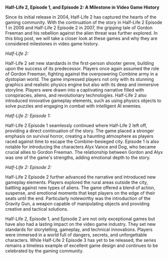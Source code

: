 **Half-Life 2, Episode 1, and Episode 2: A Milestone in Video Game History**

Since its initial release in 2004, Half-Life 2 has captured the hearts of the gaming community. With the continuation of the story in Half-Life 2 Episode 1 in 2006 and Half-Life 2 Episode 2 in 2007, the gripping tale of Gordon Freeman and his rebellion against the alien threat was further explored. In this blog post, we will take a closer look at these games and why they are considered milestones in video game history.


*Half-Life 2:*

Half-Life 2 set new standards in the first-person shooter genre, building upon the success of its predecessor. Players once again assumed the role of Gordon Freeman, fighting against the overpowering Combine army in a dystopian world. The game impressed players not only with its stunning graphics and realistic physics engine but also with its deep and immersive storyline. Players were drawn into a captivating narrative filled with conspiracies, aliens, and revolutionary technologies. Half-Life 2 also introduced innovative gameplay elements, such as using physics objects to solve puzzles and engaging in combat with intelligent AI enemies.

*Half-Life 2: Episode 1:*

Half-Life 2 Episode 1 seamlessly continued where Half-Life 2 left off, providing a direct continuation of the story. The game placed a stronger emphasis on survival horror, creating a haunting atmosphere as players raced against time to escape the Combine-besieged city. Episode 1 is also notable for introducing the characters Alyx Vance and Dog, who became crucial allies to Gordon Freeman. The relationship between Gordon and Alyx was one of the game's strengths, adding emotional depth to the story.

*Half-Life 2: Episode 2:*

Half-Life 2 Episode 2 further advanced the narrative and introduced new gameplay elements. Players explored the rural areas outside the city, battling against new types of aliens. The game offered a blend of action, suspense, and emotional moments that kept players on the edge of their seats until the end. Particularly noteworthy was the introduction of the Gravity Gun, a weapon capable of manipulating objects and providing creative and tactical solutions.


Half-Life 2, Episode 1, and Episode 2 are not only exceptional games but have also had a lasting impact on the video game industry. They set new standards for storytelling, gameplay, and technical innovations. Players were immersed in a world full of dangers, secrets, and unforgettable characters. While Half-Life 2 Episode 3 has yet to be released, the series remains a timeless example of excellent game design and continues to be celebrated by the gaming community.
